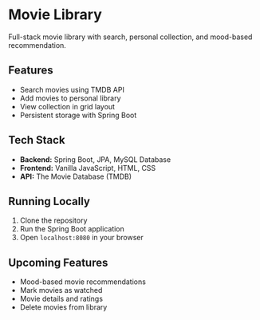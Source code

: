 # Movie Library

Full-stack movie library with search, personal collection, and mood-based recommendation.

## Features
- Search movies using TMDB API
- Add movies to personal library
- View collection in grid layout
- Persistent storage with Spring Boot

## Tech Stack
- **Backend:** Spring Boot, JPA, MySQL Database
- **Frontend:** Vanilla JavaScript, HTML, CSS
- **API:** The Movie Database (TMDB)

## Running Locally
1. Clone the repository
2. Run the Spring Boot application
3. Open `localhost:8080` in your browser

## Upcoming Features
- Mood-based movie recommendations
- Mark movies as watched
- Movie details and ratings
- Delete movies from library